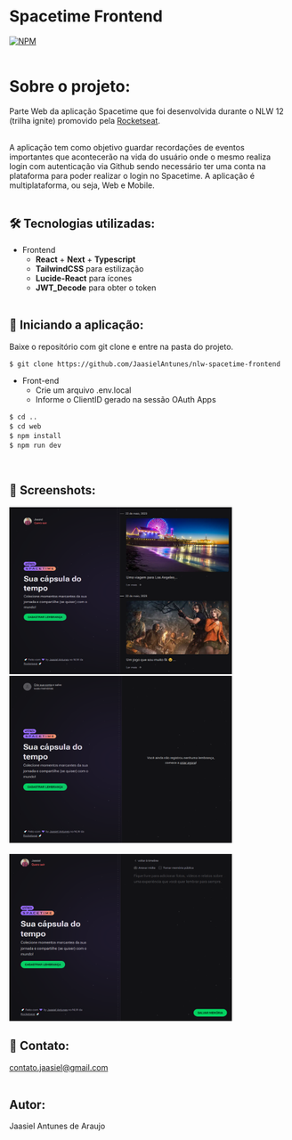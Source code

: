 # Spacetime Frontend <br>
[![NPM](https://img.shields.io/npm/l/react)](https://github.com/JaasielAntunes/nlw-spacetime-web/blob/master/LICENSE)
<br> <br>

# Sobre o projeto:
Parte Web da aplicação Spacetime que foi desenvolvida durante o NLW 12 (trilha ignite) promovido pela [Rocketseat](https://rocketseat.com.br "Site da Rocketseat").
<br> <br>

A aplicação tem como objetivo guardar recordações de eventos importantes que acontecerão na vida do usuário onde o mesmo realiza login com autenticação via Github
sendo necessário ter uma conta na plataforma para poder realizar o login no Spacetime. A aplicação é multiplataforma, ou seja, Web e Mobile.
<br> <br>

## :hammer_and_wrench: Tecnologias utilizadas:
* Frontend
  * __React__ + __Next__ + __Typescript__
  * __TailwindCSS__ para estilização
  * __Lucide-React__ para ícones
  * __JWT_Decode__ para obter o token
<br> <br>

## :car: Iniciando a aplicação:
Baixe o repositório com git clone e entre na pasta do projeto.
```bash
$ git clone https://github.com/JaasielAntunes/nlw-spacetime-frontend
```
* Front-end
  * Crie um arquivo .env.local
  * Informe o ClientID gerado na sessão OAuth Apps
```bash
$ cd ..
$ cd web
$ npm install
$ npm run dev
```
<br>

## :camera_flash: Screenshots:
<div>
    <img width="400" height="300" src="screenshots/img1.png">
    <img width="400" height="300" src="screenshots/img2.png">
</div>

<br>

<div>
    <img width="400" height="300" src="screenshots/img3.png">
</div>

## :email: Contato:
contato.jaasiel@gmail.com
<br> <br>

## Autor:
Jaasiel Antunes de Araujo

